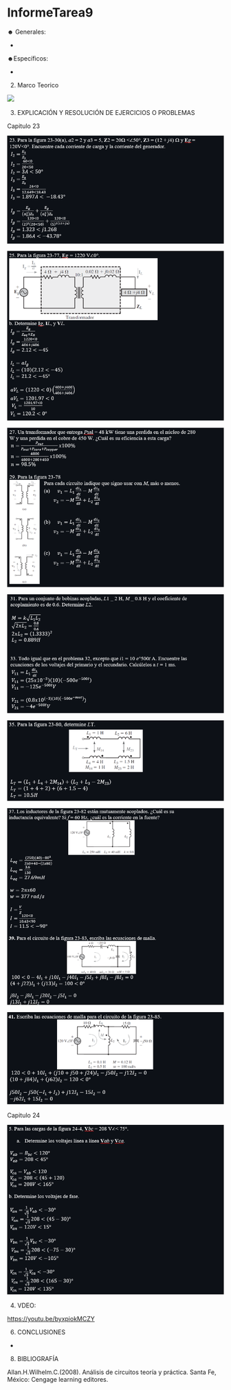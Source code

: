 # InformeTarea9


☻ Generales:

*

☻Específicos:

* 

2. Marco Teorico 

![](Img/mapa1.jpg)



3. EXPLICACIÓN Y RESOLUCIÓN DE EJERCICIOS O PROBLEMAS

Capitulo 23

![](Img/1.1.png)

![](Img/1.2.png)

![](Img/1.3.png)

![](Img/1.4.png)

![](Img/1.5.png)

![](Img/1.6.png)

![](Img/1.7.png)



Capitulo 24

![](Img/2.1.png)

4. VDEO:

https://youtu.be/byxpiokMCZY

6. CONCLUSIONES

*

8. BIBLIOGRAFÍA

Allan.H.Wilhelm.C.(2008). Análisis de circuitos teoría y práctica. Santa Fe, México: Cengage learning editores.
